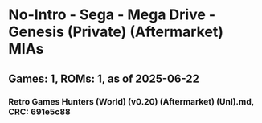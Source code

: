 # No-Intro - Sega - Mega Drive - Genesis (Private) (Aftermarket) MIAs
## Games: 1, ROMs: 1, as of 2025-06-22

### Retro Games Hunters (World) (v0.20) (Aftermarket) (Unl).md, CRC: 691e5c88

